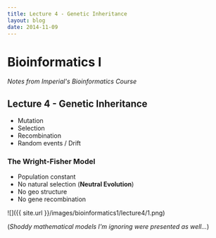 ```yaml
---
title: Lecture 4 - Genetic Inheritance
layout: blog
date: 2014-11-09
---
```


# Bioinformatics I
_Notes from Imperial's Bioinformatics Course_

## Lecture 4 - Genetic Inheritance

- Mutation
- Selection
- Recombination
- Random events / Drift

### The Wright-Fisher Model

- Population constant
- No natural selection (**Neutral Evolution**)
- No geo structure
- No gene recombination

![]({{ site.url }}/images/bioinformatics1/lecture4/1.png)

(_Shoddy mathematical models I'm ignoring were presented as well..._)